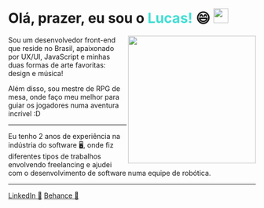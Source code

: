 <h1> Olá, prazer, eu sou o <strong style="color:#41ded3">Lucas!</strong>  😄 <img src="https://raw.githubusercontent.com/MartinHeinz/MartinHeinz/master/wave.gif" width="30px"></h1>

<img align="right" width="260" src="https://pbs.twimg.com/profile_images/812848587423903744/ae6a1UQg_400x400.jpg">

<p> Sou um desenvolvedor front-end que reside no Brasil, apaixonado por UX/UI, JavaScript e minhas duas formas de arte favoritas: design e música!</p>
Além disso, sou mestre de RPG de mesa, onde faço meu melhor para guiar os jogadores numa aventura incrível :D
<hr>
<p> Eu tenho 2 anos de experiência na indústria do software 🖥️, onde fiz diferentes tipos de trabalhos envolvendo freelancing e ajudei com o desenvolvimento de software numa equipe de robótica.</p>
<hr>


[LinkedIn 💼](https://www.linkedin.com/in/lucas-lima-do-nascimento-a8819018a/)
[Behance 🎨](https://www.behance.net/lucaslima58)
